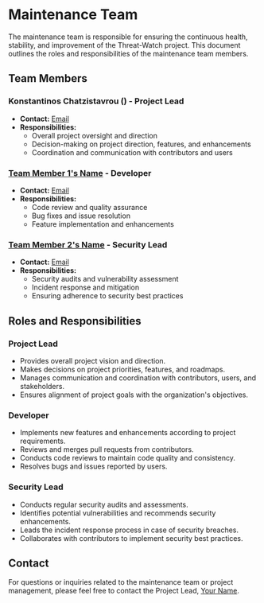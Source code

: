 # Maintenance Team

The maintenance team is responsible for ensuring the continuous health, stability, and improvement of the Threat-Watch project. This document outlines the roles and responsibilities of the maintenance team members.

## Team Members

### Konstantinos Chatzistavrou () - Project Lead
- **Contact:** [Email](mailto:youremail@example.com)
- **Responsibilities:**
  - Overall project oversight and direction
  - Decision-making on project direction, features, and enhancements
  - Coordination and communication with contributors and users

### [Team Member 1's Name](link_to_profile) - Developer
- **Contact:** [Email](mailto:teammember1@example.com)
- **Responsibilities:**
  - Code review and quality assurance
  - Bug fixes and issue resolution
  - Feature implementation and enhancements

### [Team Member 2's Name](link_to_profile) - Security Lead
- **Contact:** [Email](mailto:teammember2@example.com)
- **Responsibilities:**
  - Security audits and vulnerability assessment
  - Incident response and mitigation
  - Ensuring adherence to security best practices

## Roles and Responsibilities

### Project Lead

- Provides overall project vision and direction.
- Makes decisions on project priorities, features, and roadmaps.
- Manages communication and coordination with contributors, users, and stakeholders.
- Ensures alignment of project goals with the organization's objectives.

### Developer

- Implements new features and enhancements according to project requirements.
- Reviews and merges pull requests from contributors.
- Conducts code reviews to maintain code quality and consistency.
- Resolves bugs and issues reported by users.

### Security Lead

- Conducts regular security audits and assessments.
- Identifies potential vulnerabilities and recommends security enhancements.
- Leads the incident response process in case of security breaches.
- Collaborates with contributors to implement security best practices.

## Contact

For questions or inquiries related to the maintenance team or project management, please feel free to contact the Project Lead, [Your Name](mailto:youremail@example.com).
